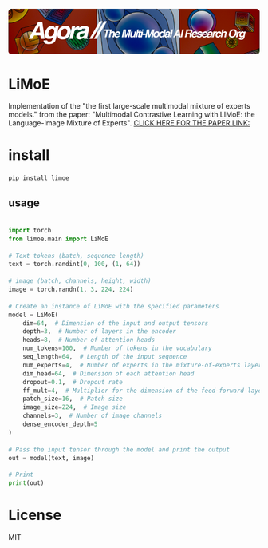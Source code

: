 [![Multi-Modality](agorabanner.png)](https://discord.gg/qUtxnK2NMf)

# LiMoE
Implementation of the "the first large-scale multimodal mixture of experts models." from the paper: "Multimodal Contrastive Learning with LIMoE: the Language-Image Mixture of Experts". [CLICK HERE FOR THE PAPER LINK:](https://arxiv.org/abs/2206.02770)


# install
`pip install limoe`

## usage
```python

import torch
from limoe.main import LiMoE

# Text tokens (batch, sequence length)
text = torch.randint(0, 100, (1, 64))

# image (batch, channels, height, width)
image = torch.randn(1, 3, 224, 224)

# Create an instance of LiMoE with the specified parameters
model = LiMoE(
    dim=64,  # Dimension of the input and output tensors
    depth=3,  # Number of layers in the encoder
    heads=8,  # Number of attention heads
    num_tokens=100,  # Number of tokens in the vocabulary
    seq_length=64,  # Length of the input sequence
    num_experts=4,  # Number of experts in the mixture-of-experts layer
    dim_head=64,  # Dimension of each attention head
    dropout=0.1,  # Dropout rate
    ff_mult=4,  # Multiplier for the dimension of the feed-forward layer
    patch_size=16,  # Patch size
    image_size=224,  # Image size
    channels=3,  # Number of image channels
    dense_encoder_depth=5
)

# Pass the input tensor through the model and print the output
out = model(text, image)

# Print
print(out)
```

# License
MIT
